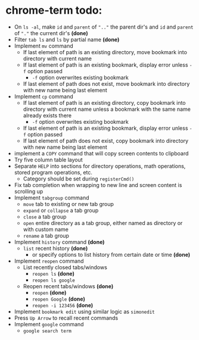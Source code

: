 # chrome-term todo:
 - On `ls -al`, make `id` and `parent` of `".."` the parent dir's and `id` and `parent` of `"."` the current dir's **(done)**
 - Filter `tab ls` and `ls` by partial name **(done)**
 - Implement `mv` command
    - If last element of path is an existing directory, move bookmark into directory with current name
    - If last element of path is an existing bookmark, display error unless `-f` option passed
        - `-f` option overwrites existing bookmark
    - If last element of path does not exist, move bookmark into directory with new name being last element
 - Implement `cp` command
    - If last element of path is an existing directory, copy bookmark into directory with current name unless a bookmark with the same name already exists there
        - `-f` option overwrites existing bookmark
    - If last element of path is an existing bookmark, display error unless `-f` option passed
    - If last element of path does not exist, copy bookmark into directory with new name being last element
 - implement a `COPY` command that will copy screen contents to clipboard
 - Try five column table layout
 - Separate `HELP` into sections for directory operations, math operations, stored program operations, etc.
    - Category should be set during `registerCmd()`
 - Fix tab completion when wrapping to new line and screen content is scrolling up
 - Implement `tabgroup` command
    - `move` tab to existing or new tab group
    - `expand` or `collapse` a tab group
    - `close` a tab group
    - `open` entire directory as a tab group, either named as directory or with custom name
    - `rename` a tab group 
 - Implement `history` command **(done)**
    - `list` recent history **(done)**
        - or specify options to list history from certain date or time **(done)**
 - Implement `reopen` command
    - List recently closed tabs/windows
       - `reopen ls` **(done)**
       - `reopen ls google`
    - Reopen recent tabs/windows **(done)**
       - `reopen` **(done)**
       - `reopen Google` **(done)**
       - `reopen -i 123456` **(done)**
 - Implement `bookmark edit` using similar logic as `simonedit`
 - Press `Up Arrow` to recall recent commands
 - Implement `google` command
   - `google search term`
